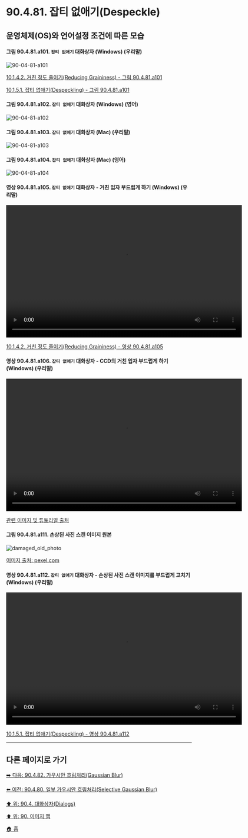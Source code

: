 # 90.4.81. 잡티 없애기(Despeckle)
## 운영체제(OS)와 언어설정 조건에 따른 모습

<a id="90-04-81-a101"></a>

#### 그림 90.4.81.a101. `잡티 없애기` 대화상자 (Windows) (우리말)
![90-04-81-a101](https://github.com/wonder13662/gimp/assets/15767104/18fe823c-197d-4c19-b900-bac592aad42d)

[10.1.4.2. 거친 정도 줄이기(Reducing Graininess) - 그림 90.4.81.a101](./10-01-04-02-reducing_graininess.md#90-04-81-a101)

[10.1.5.1. 잡티 없애기(Despeckling) - 그림 90.4.81.a101](./10-01-05-01-despeckling.md#90-04-81-a101)

<a id="90-04-81-a102"></a>

#### 그림 90.4.81.a102. `잡티 없애기` 대화상자 (Windows) (영어)
![90-04-81-a102](https://github.com/wonder13662/gimp/assets/15767104/cd0026d7-bce2-4ad0-a861-7fb59e67dfa5)

#### 그림 90.4.81.a103. `잡티 없애기` 대화상자 (Mac) (우리말)
![90-04-81-a103](https://github.com/wonder13662/gimp/assets/15767104/40789ecf-622c-4df9-a1a7-9184ca66f6de)

#### 그림 90.4.81.a104. `잡티 없애기` 대화상자 (Mac) (영어)
![90-04-81-a104](https://github.com/wonder13662/gimp/assets/15767104/70604779-2b81-4824-84b4-d5dc26f2b395)

<a id="90-04-81-a105"></a>

#### 영상 90.4.81.a105. `잡티 없애기` 대화상자 - 거친 입자 부드럽게 하기 (Windows) (우리말)
<video controls="controls" width="640" height="360" src="https://github.com/wonder13662/gimp/assets/15767104/9ca58211-df8e-476b-8930-bfc0d781027d"></video>

[10.1.4.2. 거친 정도 줄이기(Reducing Graininess) - 영상 90.4.81.a105](./10-01-04-02-reducing_graininess.md#90-04-81-a105)

<a id="90-04-81-a106"></a>

#### 영상 90.4.81.a106. `잡티 없애기` 대화상자 - CCD의 거친 입자 부드럽게 하기 (Windows) (우리말)
<video controls="controls" width="640" height="360" src="https://github.com/wonder13662/gimp/assets/15767104/d91134ee-1d7d-4115-b06e-7bd300d9efba"></video>

[관련 이미지 및 튜토리얼 출처](https://www.gimp.org/tutorials/Reducing_CCD_Noise)

<a id="90-04-81-a111"></a>

#### 그림 90.4.81.a111. 손상된 사진 스캔 이미지 원본
![damaged_old_photo](https://github.com/wonder13662/gimp/assets/15767104/91c607b8-ac90-4414-aca5-fd737779de1f)

[이미지 출처: pexel.com](https://www.pexels.com/photo/vintage-photo-of-woman-in-coat-with-hands-in-pockets-8537298/)

<a id="90-04-81-a112"></a>

#### 영상 90.4.81.a112. `잡티 없애기` 대화상자 - 손상된 사진 스캔 이미지를 부드럽게 고치기 (Windows) (우리말)
<video controls="controls" width="640" height="360" src="https://github.com/wonder13662/gimp/assets/15767104/cf7c7c55-b386-4577-a2c3-c9f8eb9a7e29"></video>

[10.1.5.1. 잡티 없애기(Despeckling) - 영상 90.4.81.a112](./10-01-05-01-despeckling.md#90-04-81-a112)

***

## 다른 페이지로 가기

[➡️ 다음: 90.4.82. 가우시안 흐림처리(Gaussian Blur)](./90-04-82-gaussian_blur.md)

[⬅️ 이전: 90.4.80. 일부 가우시안 흐림처리(Selective Gaussian Blur)](./90-04-80-selective_gaussian_blur.md)

[⬆️ 위: 90.4. 대화상자(Dialogs)](./90-04-00-dialogs.md)

[⬆️ 위: 90. 이미지 맵](./90-00-image-map.md)

[🏠 홈](./00-home.md)
